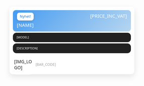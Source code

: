 <!DOCTYPE html>
<html lang="en">

<head>
  <meta charset="UTF-8" />
  <meta name="viewport" content="width=device-width, initial-scale=1.0" />
  <title>105x57 Product Card</title>
  <style>
    * {
      box-sizing: border-box;
      margin: 0;
      padding: 0;
      font-family: 'Etna', 'Segoe UI', Arial, sans-serif;
    }

    body {
      display: flex;
      justify-content: center;
      align-items: center;
      min-height: 100vh;
      background: #f0f4f8;
    }

    .product-card {
      width: 105mm;
      /* bredden på kortet */
      height: 57mm;
      /* höjden på kortet */
      background: #ffffff;
      border-radius: 3mm;
      box-shadow: 0 2mm 5mm rgba(0, 0, 0, 0.1);
      padding: 3mm;
      display: flex;
      flex-direction: column;
      gap: 1mm;
      justify-content: space-between;
    }


    .header {
      background: linear-gradient(135deg, #459bf1, #b6d6f0);
      color: white;
      min-height: 35%;
      padding: 2mm 2mm 2mm 2mm;
      border-radius: 2.5mm;
      justify-content: space-evenly;
      display: grid;
      grid-template-columns: 15% 80%;
      grid-template-rows: auto;
      gap: 1mm;

    }

    .badge {
      background: #ffffff;
      color: #1976d2;
      padding: 1mm 2.5mm;
      /* main badge, eller kortet som tar störst plats */
      border-radius: 2mm;
      font-size: 3mm;
      box-shadow: 0 0.5mm 2mm rgba(0, 0, 0, 0.15);
    }

    .pris {
      font-size: 4mm;
      text-align: right;
    }

    .namn {
      font-size: 4mm;
    }


    .name-block {
      min-height: 16%;
      background: #212121;
      border-radius: 3mm;
      color: #ffffff;
      display: flex;
      overflow: show;
      white-space: wrap;
      align-items: center;
    }

    .block-text {
      padding-left: 3mm;
      font-size: 2.5mm;
      color: #ffffff;
     text-align: left;
      text-overflow: ellipsis;
    }

    /*.description-block {
      min-height: 20%mm;
      background: slategrey;
      color: #424242;
    } */

    .footer {
      display: flex;
      align-items: center;
      gap: 2mm;
    }

    .logo-container {
      width: 64px;
      height: 64px;
      align-content: center;
      border-radius: 3mm;
      overflow: show;
      background: #ffffff;
      padding: 1mm;
    }

    .barcode-container {
      flex-grow: 1;
      display: flex;
      flex-direction: column;
      align-items: left;
      justify-content: center;
    }

    .barcode {
      width: 100%;
      height: 50%;
      display: flex;
      font-size: 3mm;
      color: #9e9e9e;
    }
  </style>
</head>

<body>

  <div class="product-card">
    <section class="header">
      <div class="badge">Nyhet!</div>
      <div class="pris">[PRICE_INC_VAT]</div>
      <div class="namn">[NAME]</div>
    </section>
    <div class="name-block">
      <span class="block-text">[MODEL]</span>
    </div>
    <div class="name-block">
      <span class="block-text">[DESCRIPTION]</span>
    </div>
    <div class="footer">
      <div class="logo-container">[IMG_LOGO]</div>
      <div class="barcode-container">
        <div class="barcode">[BAR_CODE]</div>
      </div>
    </div>
  </div>

</body>

</html>